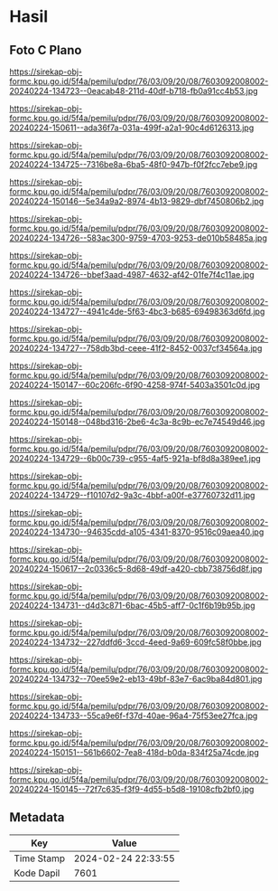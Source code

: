 # Hasil

## Foto C Plano

https://sirekap-obj-formc.kpu.go.id/5f4a/pemilu/pdpr/76/03/09/20/08/7603092008002-20240224-134723--0eacab48-211d-40df-b718-fb0a91cc4b53.jpg

https://sirekap-obj-formc.kpu.go.id/5f4a/pemilu/pdpr/76/03/09/20/08/7603092008002-20240224-150611--ada36f7a-031a-499f-a2a1-90c4d6126313.jpg

https://sirekap-obj-formc.kpu.go.id/5f4a/pemilu/pdpr/76/03/09/20/08/7603092008002-20240224-134725--7316be8a-6ba5-48f0-947b-f0f2fcc7ebe9.jpg

https://sirekap-obj-formc.kpu.go.id/5f4a/pemilu/pdpr/76/03/09/20/08/7603092008002-20240224-150146--5e34a9a2-8974-4b13-9829-dbf7450806b2.jpg

https://sirekap-obj-formc.kpu.go.id/5f4a/pemilu/pdpr/76/03/09/20/08/7603092008002-20240224-134726--583ac300-9759-4703-9253-de010b58485a.jpg

https://sirekap-obj-formc.kpu.go.id/5f4a/pemilu/pdpr/76/03/09/20/08/7603092008002-20240224-134726--bbef3aad-4987-4632-af42-01fe7f4c11ae.jpg

https://sirekap-obj-formc.kpu.go.id/5f4a/pemilu/pdpr/76/03/09/20/08/7603092008002-20240224-134727--4941c4de-5f63-4bc3-b685-69498363d6fd.jpg

https://sirekap-obj-formc.kpu.go.id/5f4a/pemilu/pdpr/76/03/09/20/08/7603092008002-20240224-134727--758db3bd-ceee-41f2-8452-0037cf34564a.jpg

https://sirekap-obj-formc.kpu.go.id/5f4a/pemilu/pdpr/76/03/09/20/08/7603092008002-20240224-150147--60c206fc-6f90-4258-974f-5403a3501c0d.jpg

https://sirekap-obj-formc.kpu.go.id/5f4a/pemilu/pdpr/76/03/09/20/08/7603092008002-20240224-150148--048bd316-2be6-4c3a-8c9b-ec7e74549d46.jpg

https://sirekap-obj-formc.kpu.go.id/5f4a/pemilu/pdpr/76/03/09/20/08/7603092008002-20240224-134729--6b00c739-c955-4af5-921a-bf8d8a389ee1.jpg

https://sirekap-obj-formc.kpu.go.id/5f4a/pemilu/pdpr/76/03/09/20/08/7603092008002-20240224-134729--f10107d2-9a3c-4bbf-a00f-e37760732d11.jpg

https://sirekap-obj-formc.kpu.go.id/5f4a/pemilu/pdpr/76/03/09/20/08/7603092008002-20240224-134730--94635cdd-a105-4341-8370-9516c09aea40.jpg

https://sirekap-obj-formc.kpu.go.id/5f4a/pemilu/pdpr/76/03/09/20/08/7603092008002-20240224-150617--2c0336c5-8d68-49df-a420-cbb738756d8f.jpg

https://sirekap-obj-formc.kpu.go.id/5f4a/pemilu/pdpr/76/03/09/20/08/7603092008002-20240224-134731--d4d3c871-6bac-45b5-aff7-0c1f6b19b95b.jpg

https://sirekap-obj-formc.kpu.go.id/5f4a/pemilu/pdpr/76/03/09/20/08/7603092008002-20240224-134732--227ddfd6-3ccd-4eed-9a69-609fc58f0bbe.jpg

https://sirekap-obj-formc.kpu.go.id/5f4a/pemilu/pdpr/76/03/09/20/08/7603092008002-20240224-134732--70ee59e2-eb13-49bf-83e7-6ac9ba84d801.jpg

https://sirekap-obj-formc.kpu.go.id/5f4a/pemilu/pdpr/76/03/09/20/08/7603092008002-20240224-134733--55ca9e6f-f37d-40ae-96a4-75f53ee27fca.jpg

https://sirekap-obj-formc.kpu.go.id/5f4a/pemilu/pdpr/76/03/09/20/08/7603092008002-20240224-150151--561b6602-7ea8-418d-b0da-834f25a74cde.jpg

https://sirekap-obj-formc.kpu.go.id/5f4a/pemilu/pdpr/76/03/09/20/08/7603092008002-20240224-150145--72f7c635-f3f9-4d55-b5d8-19108cfb2bf0.jpg


## Metadata

| Key        | Value               |
| ---------- | ------------------- |
| Time Stamp | 2024-02-24 22:33:55 |
| Kode Dapil | 7601                |



